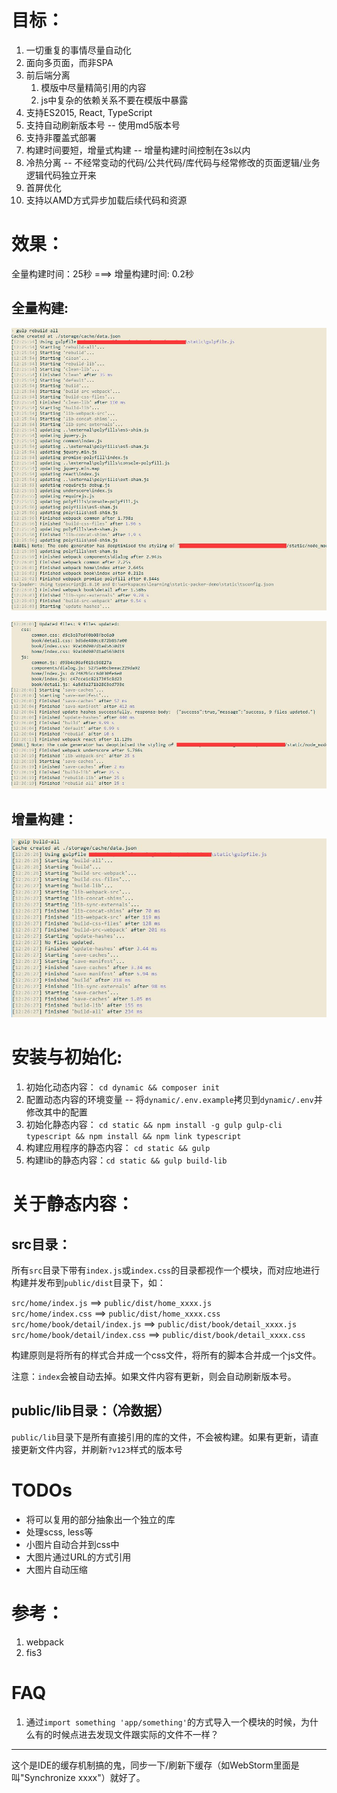 目标：
======

1. 一切重复的事情尽量自动化
2. 面向多页面，而非SPA
3. 前后端分离
    1. 模版中尽量精简引用的内容
    2. js中复杂的依赖关系不要在模版中暴露
4. 支持ES2015, React, TypeScript
5. 支持自动刷新版本号 -- 使用md5版本号
6. 支持非覆盖式部署
7. 构建时间要短，增量式构建 -- 增量构建时间控制在3s以内
8. 冷热分离 -- 不经常变动的代码/公共代码/库代码与经常修改的页面逻辑/业务逻辑代码独立开来
9. 首屏优化
10. 支持以AMD方式异步加载后续代码和资源

效果：
====

全量构建时间：25秒 ===> 增量构建时间: 0.2秒

全量构建:
-------

![](./screenshots/gulp-rebuild-all_01.jpg)

![](./screenshots/gulp-rebuild-all_02.jpg)


增量构建：
--------

![](./screenshots/gulp-build-all.jpg)



安装与初始化:
=======

1. 初始化动态内容： `cd dynamic && composer init`
2. 配置动态内容的环境变量 -- 将`dynamic/.env.example`拷贝到`dynamic/.env`并修改其中的配置
3. 初始化静态内容： `cd static && npm install -g gulp gulp-cli typescript && npm install && npm link typescript`
4. 构建应用程序的静态内容： `cd static && gulp `
5. 构建lib的静态内容：`cd static && gulp build-lib`



关于静态内容：
===========

src目录：
--------
所有`src`目录下带有`index.js`或`index.css`的目录都视作一个模块，而对应地进行构建并发布到`public/dist`目录下，如：

`src/home/index.js`  ==> `public/dist/home_xxxx.js`        
`src/home/index.css` ==> `public/dist/home_xxxx.css`
`src/home/book/detail/index.js`  ==> `public/dist/book/detail_xxxx.js`        
`src/home/book/detail/index.css` ==> `public/dist/book/detail_xxxx.css`

构建原则是将所有的样式合并成一个css文件，将所有的脚本合并成一个js文件。

注意：`index`会被自动去掉。如果文件内容有更新，则会自动刷新版本号。

public/lib目录：（冷数据）
-------------------------
`public/lib`目录下是所有直接引用的库的文件，不会被构建。如果有更新，请直接更新文件内容，并刷新`?v123`样式的版本号


TODOs
=====
- 将可以复用的部分抽象出一个独立的库
- 处理scss, less等
- 小图片自动合并到css中
- 大图片通过URL的方式引用
- 大图片自动压缩

参考：
=====

1. webpack
2. fis3


FAQ
=====

1. 通过`import something 'app/something'`的方式导入一个模块的时候，为什么有的时候点进去发现文件跟实际的文件不一样？
--------------
这个是IDE的缓存机制搞的鬼，同步一下/刷新下缓存（如WebStorm里面是叫"Synchronize xxxx"）就好了。
